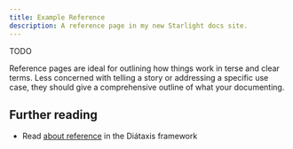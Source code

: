 ```yaml
---
title: Example Reference
description: A reference page in my new Starlight docs site.
---
```


TODO

Reference pages are ideal for outlining how things work in terse and clear terms.
Less concerned with telling a story or addressing a specific use case,
they should give a comprehensive outline of what your documenting.

## Further reading

- Read [about reference](https://diataxis.fr/reference/) in the Diátaxis framework
